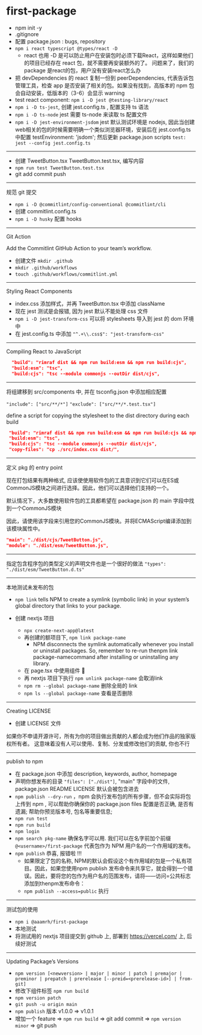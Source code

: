 # first-package

- npm init -y
- .gitignore
- 配置 package.json : bugs, repository
- `npm i react typescript @types/react -D`
  - react 也用 -D 是可以防止用户在安装包时必须下载React，这样如果他们的项目已经存在 react 包，就不需要再安装额外的了。 问题来了，我们的package 是react的包，用户没有安装react怎么办
- 把 devDependencies 的 react 复制一份到 peerDependencies, 代表告诉包管理工具，检查 app 是否安装了相关的包。如果没有找到，高版本的 npm 包会自动安装，低版本的（3-6）会显示 warning
- test react component: `npm i -D jest @testing-library/react`
- `npm i -D ts-jest`, 创建 jest.config.ts , 配置支持 ts 语法
- `npm i -D ts-node` jest 需要 ts-node 来读取 ts 配置文件
- `npm i -D jest-environment-jsdom`  jest 默认测试环境是 nodejs, 因此当创建web相关的包的时候需要明确一个类似浏览器环境，安装后在 jest.config.ts 中配置 testEnvironment: 'jsdom'; 然后更新 package.json scripts `test: jest --config jest.config.ts`

------

- 创建 TweetButton.tsx TweetButton.test.tsx, 编写内容
- `npm run test TweetButton.test.tsx`
- git add commit push

------

规范 git 提交

- `npm i -D @commitlint/config-conventional @commitlint/cli`
- 创建 commitlint.config.ts
- `npm i -D husky` 配置 hooks

------

Git Action

Add the Commitlint GitHub Action to your team’s workflow.

- 创建文件 `mkdir .github`
- `mkdir .github/workflows`
- `touch .github/workflows/commitlint.yml`

------

Styling React Components

- index.css 添加样式，并再 TweetButton.tsx 中添加 className
- 现在 jest 测试是会报错, 因为 jest 默认不能处理 css 文件
- `npm i -D jest-transform-css` 可以将 stylesheets 导入到 jest 的 dom 环境中
- 在 jest.config.ts 中添加 `"^.+\\.css$": "jest-transform-css"`

------

Compiling React to JavaScript

```json
  "build": "rimraf dist && npm run build:esm && npm run build:cjs",
  "build:esm": "tsc",
  "build:cjs": "tsc --module commonjs --outDir dist/cjs",
```

------

将组建移到 src/components 中, 并在 tsconfig.json 中添加相应配置

`"include": ["src/**/*"]` `"exclude": ["src/**/*.test.tsx"]`

 define a script for copying the stylesheet to the dist directory during each build

 ``` json
  "build": "rimraf dist && npm run build:esm && npm run build:cjs && npm run copy-files",
  "build:esm": "tsc",
  "build:cjs": "tsc --module commonjs --outDir dist/cjs",
  "copy-files": "cp ./src/index.css dist/",

 ```

------

定义 pkg 的 entry point

现在打包结果有两种格式, 应该使使用软件包的工具意识到它们可以在ES或CommonJS模块之间进行选择。因此，他们可以选择他们支持的一个。

默认情况下，大多数使用软件包的工具都希望在 package.json 的 main 字段中找到一个CommonJS模块

因此，请使用该字段来引用您的CommonJS模块。并将ECMAScript编译添加到该模块属性中。

``` json
"main": "./dist/cjs/TweetButton.js",
"module": "./dist/esm/TweetButton.js",
```

------

指定包含程序包的类型定义的声明文件也是一个很好的做法 `"types": "./dist/esm/TweetButton.d.ts"`

------

本地测试未发布的包

- `npm link` tells NPM to create a symlink (symbolic link) in your system’s global directory that links to your package.

- 创建 nextjs 项目
  - `npx create-next-app@latest`
  - 再创建的额项目下, `npm link package-name`
    - NPM disconnects the symlink automatically whenever you install or uninstall packages. So, remember to re-run thenpm link package-namecommand after installing or uninstalling any library.
  - 在 page.tsx 中使用组件 🎉
  - 再 nextjs 项目下执行 `npm unlink package-name` 会取消link
  - `npm rm --global package-name` 删除全局的 link
  - `npm ls --global package-name` 查看是否删除

------

Creating LICENSE

- 创建 LICENSE 文件

如果你不申请开源许可，所有为你的项目做出贡献的人都会成为他们作品的独家版权所有者。
这意味着没有人可以使用、复制、分发或修改他们的贡献, 你也不行

------

publish to npm

- 在 package.json 中添加 description, keywords, author, homepage
- 声明你想发布的目录 `"files": ["./dist"]`, "main" 字段中的文件, package.json README LICENSE 默认会被包含进去
- `npm publish --dry-run` ，npm 会执行发布包的所有步骤，但不会实际将包上传到 npm , 可以帮助你确保你的 package.json files 配置是否正确, 是否有遗漏; 帮助你预览版本号, 包名等重要信息;
- `npm run test`
- `npm run build`
- `npm login`
- `npm search pkg-name` 确保名字可以用. 我们可以在名字前加个前缀 `@<username>/first-package` 代表包作为 NPM 用户名的一个作用域的发布。
- `npm publish` 恭喜, 报错啦 !!!
  - 如果限定了包的名称, NPM的默认会假设这个有作用域的包是一个私有项目。因此，如果您使用npm publish 发布命令来共享它，就会得到一个错误。因此，要将您的包作为用户名的范围发布，请将——访问=公共标志添加到thenpm发布命令：
  - `npm publish --access=public` 执行
  
------

测试包的使用

- `npm i @aaamrh/first-package`
- 本地测试
- 将测试用的 nextjs 项目提交到 github 上, 部署到 <https://vercel.com/> 上, 后续好测试

------

Updating Package’s Versions

- `npm version [<newversion> | major | minor | patch | premajor | preminor | prepatch | prerelease [--preid=<prerelease-id>] | from-git]`
- 修改下组件标签 `npm run build`
- `npm version patch`
- `git push -u origin main`
- `npm publish` 版本 v1.0.0 => v1.0.1
- 增加一个 feature => `npm run build` => git add commit => `npm version minor` => git push

